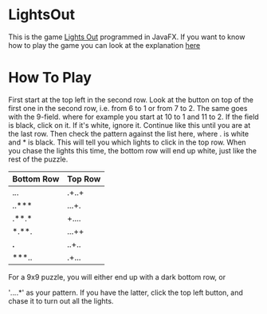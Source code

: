 # LightsOut

This is the game [Lights Out](https://www.logicgamesonline.com/lightsout/) programmed in JavaFX. If you want to know how to play the game you can look at the explanation [here](https://www.logicgamesonline.com/lightsout/tutorial.html) 

<h1>How To Play</h1>
  
First start at the top left in the second row. Look at the button on top of the first one in the second row, i.e. from 6 to 1 or from 7 to 2. The same goes with the 9-field. where for example you start at 10 to 1 and 11 to 2. If the field is black, click on it. If it's white, ignore it. Continue like this until you are at the last row. Then check the pattern against the list here, where . is white and * is black.  This will tell you which lights to click in the top row. When you chase the lights this time, the bottom row will end up white, just like the rest of the puzzle.

Bottom Row | Top Row
------------ | -------------
.*.*. | .+..+
..*** | ...+.
.**.* | +....
*.**. | ...++
**.** | ..+..
***.. | .+...

For a 9x9 puzzle, you will either end up with a dark bottom row, or 

'*.*.*.*.*' 
as your pattern. If you have the latter, click the top left button, and chase it to turn out all the lights.

